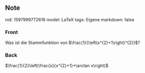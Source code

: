 ## Note
nid: 1597999772616
model: LaTeX
tags: Eigene
markdown: false

### Front
Was ist die Stammfunktion von $\frac{1}{\left(x^{2}+1\right)^{2}}$?

### Back
$\frac{1}{2}\left(\frac{x}{x^{2}+1}+\arctan x\right)$
